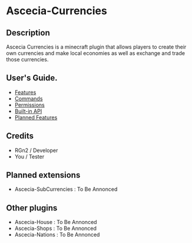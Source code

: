 # Ascecia-Currencies
## Description

Ascecia Currencies is a minecraft plugin that allows players to create their own currencies and make local economies as well as exchange and trade those currencies.

## User's Guide.

- [Features](https://github.com/RGG200/Ascecia-Currencies/wiki/Features)
- [Commands](https://github.com/RGG200/Ascecia-Currencies/wiki/Commands)
- [Permissions](https://github.com/RGG200/Ascecia-Currencies/wiki/Permissions)
- [Built-in API](https://github.com/RGG200/Ascecia-Currencies/wiki/API)
- [Planned Features]()

## Credits

- RGn2 / Developer
- You / Tester

## Planned extensions

- Ascecia-SubCurrencies : To Be Annonced

## Other plugins

- Ascecia-House : To Be Annonced
- Ascecia-Shops : To Be Annonced
- Ascecia-Nations : To Be Annonced
